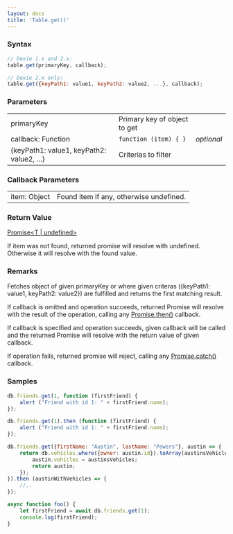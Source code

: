 ```yaml
---
layout: docs
title: 'Table.get()'
---
```


### Syntax

```javascript
// Dexie 1.x and 2.x:
table.get(primaryKey, callback);

// Dexie 2.x only:
table.get({keyPath1: value1, keyPath2: value2, ...}, callback);
```

### Parameters
<table>
  <tr>
    <td>primaryKey</td>
    <td>Primary key of object to get</td>
  </tr>
  <tr>
    <td>callback: Function</td>
    <td><code>function (item) { }</code></td>
    <td><i>optional</i></td>
  </tr>
  <tr>
    <td>{keyPath1: value1, keyPath2: value2, ...}</td>
    <td>Criterias to filter</td>
  </tr>
</table>

### Callback Parameters
<table>
  <tr>
    <td>item: Object</td>
    <td>Found item if any, otherwise undefined.</td>
  </tr>
</table>

### Return Value

[Promise&lt;T | undefined&gt;](Promise)

If item was not found, returned promise will resolve with undefined. Otherwise it will resolve with the found value.

### Remarks

Fetches object of given primaryKey or where given criteras ({keyPath1: value1, keyPath2: value2}) are fulfilled and returns the first matching result.

If callback is omitted and operation succeeds, returned Promise will resolve with the result of the operation, calling any [Promise.then()](Promise.then()) callback.

If callback is specified and operation succeeds, given callback will be called and the returned Promise will resolve with the return value of given callback.

If operation fails, returned promise will reject, calling any [Promise.catch()](Promise.catch()) callback.


### Samples
```javascript
db.friends.get(1, function (firstFriend) {
    alert ("Friend with id 1: " + firstFriend.name);
});

db.friends.get(1).then (function (firstFriend) {
    alert ("Friend with id 1: " + firstFriend.name);
});

db.friends.get({firstName: "Austin", lastName: "Powers"}, austin => {
    return db.vehicles.where({owner: austin.id}).toArray(austinsVehicles => {
        austin.vehicles = austinsVehicles;
        return austin;
    });
}).then (austinWithVehicles => {
    //..
});

async function foo() {
    let firstFriend = await db.friends.get(1);
    console.log(firstFriend);
}
```
